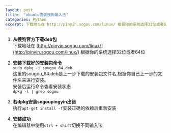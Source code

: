 ```yaml
---
layout: post
title:  "ubuntu安装搜狗输入法"
categories: Python
excerpt: 下载地址在 http://pinyin.sogou.com/linux/ 根据你的系统选择32位或者64位
---
```


1. **从搜狗官方下载deb包**<br/>
下载地址在 [http://pinyin.sogou.com/linux/](http://pinyin.sogou.com/linux/) 根据你的系统选择32位或者64位

2. **安装下载好的安装包命令**<br/>
```sudo dpkg -i sougou_64.deb```<br/>
这里的sougou_64.deb是上一步下载的安装包文件名,根据你自己上一步的文件名来进行安装。<br/>
安装后运行命令查看安装状态<br/>
```dpkg -l | grep sogou ```<br/>

3. **若dpkg安装sogoupingyin出错**<br/>
执行```apt-get install -f```安装正确的依赖后重新安装

4. **安装成功**<br/>
在编辑器中使用```ctrl + shift```切换不同输入法
